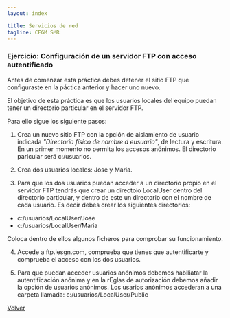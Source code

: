 ```yaml
---
layout: index

title: Servicios de red 
tagline: CFGM SMR
---
```

### Ejercicio: Configuración de un servidor FTP con acceso autentificado

Antes de comenzar esta práctica debes detener el sitio FTP que configuraste en la páctica anterior y hacer uno nuevo.

El objetivo de esta práctica es que los usuarios locales del equipo puedan tener un directorio particular en el servidor FTP.

Para ello sigue los siguiente pasos:

1) Crea un nuevo sitio FTP con la opción de aislamiento de usuario indicada *"Directorio físico de nombre d eusuario"*, de lectura y escritura. En un primer momento no permita los accesos anónimos. El directorio paricular será c:/usuarios.

2) Crea dos usuarios locales: Jose y Maria.

3) Para que los dos usuarios puedan acceder a un directorio propio en el servidor FTP tendrás que crear un directoio LocalUser dentro del directorio particular, y dentro de este un directorio con el nombre de cada usuario. Es decir debes crear los siguientes directorios:

* c:/usuarios/LocalUser/Jose
* c:/usuarios/LocalUser/Maria

Coloca dentro de ellos algunos ficheros para comprobar su funcionamiento.

4) Accede a ftp.iesgn.com, comprueba que tienes que autentificarte y comprueba el acceso con los dos usuarios.

5) Para que puedan acceder usuarios anónimos debemos habiliatar la autentificación anónima y en la rEglas de autorización debemos añadir la opción de usuarios anónimos. Los usarios anónimos accederan a una carpeta llamada: c:/usuarios/LocalUser/Public


[Volver](index)
